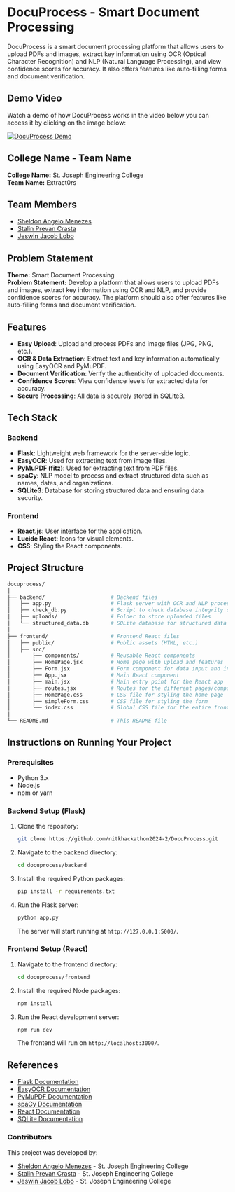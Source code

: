 # DocuProcess - Smart Document Processing

DocuProcess is a smart document processing platform that allows users to upload PDFs and images, extract key information using OCR (Optical Character Recognition) and NLP (Natural Language Processing), and view confidence scores for accuracy. It also offers features like auto-filling forms and document verification.

## Demo Video

Watch a demo of how DocuProcess works in the video below you can access it by clicking on the image below:

[![DocuProcess Demo](https://i9.ytimg.com/vi_webp/ZGlslA-L7-U/mq1.webp?sqp=CKClzLgG-oaymwEmCMACELQB8quKqQMa8AEB-AH-CYAC0AWKAgwIABABGFkgWShZMA8=&rs=AOn4CLDVQqaLPnraejQfte3_3QmaVyG1Bw)](https://www.youtube.com/watch?v=ZGlslA-L7-U)

## College Name - Team Name
**College Name:** St. Joseph Engineering College  
**Team Name:** Extract0rs

## Team Members
- [Sheldon Angelo Menezes](https://github.com/0x5h31d0n)
- [Stalin Prevan Crasta](https://github.com/StalinPrevanCrasta)
- [Jeswin Jacob Lobo](https://github.com/jeswin2003lobo)

## Problem Statement
**Theme:** Smart Document Processing  
**Problem Statement:** Develop a platform that allows users to upload PDFs and images, extract key information using OCR and NLP, and provide confidence scores for accuracy. The platform should also offer features like auto-filling forms and document verification.

## Features

- **Easy Upload**: Upload and process PDFs and image files (JPG, PNG, etc.).
- **OCR & Data Extraction**: Extract text and key information automatically using EasyOCR and PyMuPDF.
- **Document Verification**: Verify the authenticity of uploaded documents.
- **Confidence Scores**: View confidence levels for extracted data for accuracy.
- **Secure Processing**: All data is securely stored in SQLite3.

## Tech Stack

### Backend
- **Flask**: Lightweight web framework for the server-side logic.
- **EasyOCR**: Used for extracting text from image files.
- **PyMuPDF (fitz)**: Used for extracting text from PDF files.
- **spaCy**: NLP model to process and extract structured data such as names, dates, and organizations.
- **SQLite3**: Database for storing structured data and ensuring data security.

### Frontend
- **React.js**: User interface for the application.
- **Lucide React**: Icons for visual elements.
- **CSS**: Styling the React components.

## Project Structure
```bash
docuprocess/
│
├── backend/                     # Backend files
│   ├── app.py                   # Flask server with OCR and NLP processing
│   ├── check_db.py              # Script to check database integrity or schema
│   ├── uploads/                 # Folder to store uploaded files
│   └── structured_data.db       # SQLite database for structured data
│
├── frontend/                    # Frontend React files
│   ├── public/                  # Public assets (HTML, etc.)
│   ├── src/
│       ├── components/          # Reusable React components
│       ├── HomePage.jsx         # Home page with upload and features
│       ├── Form.jsx             # Form component for data input and interaction
│       ├── App.jsx              # Main React component
│       ├── main.jsx             # Main entry point for the React app
│       ├── routes.jsx           # Routes for the different pages/components
│       ├── HomePage.css         # CSS file for styling the home page
│       ├── simpleForm.css       # CSS file for styling the form
│       └── index.css            # Global CSS file for the entire frontend
│
└── README.md                    # This README file
```

## Instructions on Running Your Project

### Prerequisites
- Python 3.x
- Node.js
- npm or yarn

### Backend Setup (Flask)
1. Clone the repository:
    ```bash
    git clone https://github.com/nitkhackathon2024-2/DocuProcess.git
    ```
2. Navigate to the backend directory:
    ```bash
    cd docuprocess/backend
    ```
3. Install the required Python packages:
    ```bash
    pip install -r requirements.txt
    ```
4. Run the Flask server:
    ```bash
    python app.py
    ```
   The server will start running at `http://127.0.0.1:5000/`.

### Frontend Setup (React)
1. Navigate to the frontend directory:
    ```bash
    cd docuprocess/frontend
    ```
2. Install the required Node packages:
    ```bash
    npm install
    ```
3. Run the React development server:
    ```bash
    npm run dev
    ```
   The frontend will run on `http://localhost:3000/`.

## References
- [Flask Documentation](https://flask.palletsprojects.com/)
- [EasyOCR Documentation](https://www.jaided.ai/easyocr/)
- [PyMuPDF Documentation](https://pymupdf.readthedocs.io/)
- [spaCy Documentation](https://spacy.io/)
- [React Documentation](https://reactjs.org/)
- [SQLite Documentation](https://www.sqlite.org/docs.html)

### Contributors

This project was developed by:
- [Sheldon Angelo Menezes](https://github.com/0x5h31d0n) - St. Joseph Engineering College
- [Stalin Prevan Crasta](https://github.com/StalinPrevanCrasta) - St. Joseph Engineering College
- [Jeswin Jacob Lobo](https://github.com/jeswin2003lobo) - St. Joseph Engineering College